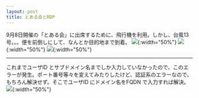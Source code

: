```yaml
---
layout: post
title: とある会とRDP
---
```

9月8日開催の「とある会」に出席するために、飛行機を利用。しかし、台風13号。。。便を前倒しにして、なんとか目的地まで到着。
![]({{site.baseurl}}/images/aan-rdp/typhoon13-shinro.png){:width="50%"}
![]({{site.baseurl}}/images/aan-rdp/typhoon13-senjyo.png){:width="50%"}
![]({{site.baseurl}}/images/aan-rdp/typhoon13-ana.jpg){:width="50%"}

---
これまでユーザID とサブドメイン名までしか入力していなかったので、このエラーが発生。ポート番号等々を変えてみたりしたけど、認証系のエラーなので、もちろん解決せず。そこでユーザID にドメイン名をFQDN で入力すれば解決。
![]({{site.baseurl}}/images/aan-rdp/rdp.png){:width="50%"}
